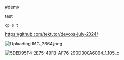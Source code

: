 #demo

test

`````
cp s t

```````

https://github.com/tektutor/devops-july-2024/




![Uploading IMG_2664.jpeg…]()


![5DBD95F4-2E75-49FB-AF76-290D300A6094_1_105_c](https://github.com/user-attachments/assets/12ac34d6-9f1a-4e89-99fd-8ca03cb25c5b)
